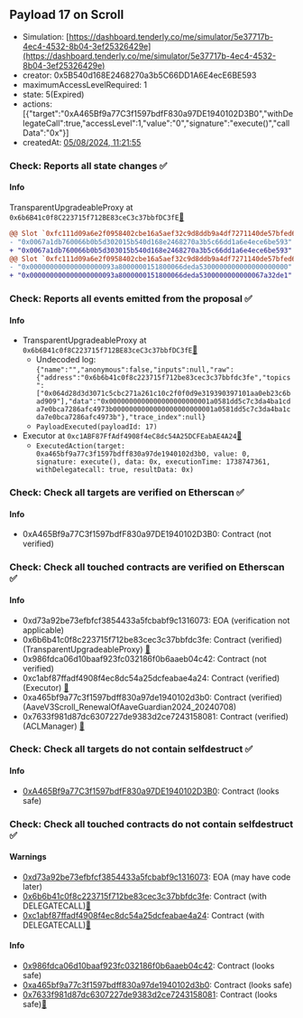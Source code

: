 ## Payload 17 on Scroll

- Simulation: [https://dashboard.tenderly.co/me/simulator/5e37717b-4ec4-4532-8b04-3ef25326429e](https://dashboard.tenderly.co/me/simulator/5e37717b-4ec4-4532-8b04-3ef25326429e)
- creator: 0x5B540d168E2468270a3b5C66DD1A6E4ecE6BE593
- maximumAccessLevelRequired: 1
- state: 5(Expired)
- actions: [{"target":"0xA465Bf9a77C3f1597bdfF830a97DE1940102D3B0","withDelegateCall":true,"accessLevel":1,"value":"0","signature":"execute()","callData":"0x"}]
- createdAt: [05/08/2024, 11:21:55](https://scrollscan.com/tx/0x6a18d5fef9bc8d8169977b40ca835523a2b26104a32851e202a2e78399d1641d)

### Check: Reports all state changes :white_check_mark:

#### Info


TransparentUpgradeableProxy at `0x6b6B41c0f8C223715f712BE83ceC3c37bbfDC3fE`[:ghost:](https://github.com/bgd-labs/aave-address-book "GovernanceV3Scroll.PAYLOADS_CONTROLLER")
```diff
@@ Slot `0xfc111d09a6e2f0958402cbe16a5aef32c9d8ddb9a4df7271140de57bfed6525a` @@
- "0x0067a1db760066b0b5d302015b540d168e2468270a3b5c66dd1a6e4ece6be593"
+ "0x0067a1db760066b0b5d303015b540d168e2468270a3b5c66dd1a6e4ece6be593"
@@ Slot `0xfc111d09a6e2f0958402cbe16a5aef32c9d8ddb9a4df7271140de57bfed6525b` @@
- "0x000000000000000000093a8000000151800066deda5300000000000000000000"
+ "0x000000000000000000093a8000000151800066deda5300000000000067a32de1"
```


### Check: Reports all events emitted from the proposal :white_check_mark:

#### Info

- TransparentUpgradeableProxy at `0x6b6B41c0f8C223715f712BE83ceC3c37bbfDC3fE`[:ghost:](https://github.com/bgd-labs/aave-address-book "GovernanceV3Scroll.PAYLOADS_CONTROLLER")
  - Undecoded log: `{"name":"","anonymous":false,"inputs":null,"raw":{"address":"0x6b6b41c0f8c223715f712be83cec3c37bbfdc3fe","topics":["0x064d28d3d3071c5cbc271a261c10c2f0f0d9e319390397101aa0eb23c6bad909"],"data":"0x0000000000000000000000001a0581dd5c7c3da4ba1cda7e0bca7286afc4973b0000000000000000000000001a0581dd5c7c3da4ba1cda7e0bca7286afc4973b"},"trace_index":null}`
  - `PayloadExecuted(payloadId: 17)`
- Executor at `0xc1ABF87FfAdf4908f4eC8dc54A25DCFEabAE4A24`[:ghost:](https://github.com/bgd-labs/aave-address-book "AaveV3Scroll.ACL_ADMIN, GovernanceV3Scroll.EXECUTOR_LVL_1")
  - `ExecutedAction(target: 0xa465bf9a77c3f1597bdff830a97de1940102d3b0, value: 0, signature: execute(), data: 0x, executionTime: 1738747361, withDelegatecall: true, resultData: 0x)`

### Check: Check all targets are verified on Etherscan :white_check_mark:

#### Info

- 0xA465Bf9a77C3f1597bdfF830a97DE1940102D3B0: Contract (not verified) 

### Check: Check all touched contracts are verified on Etherscan :white_check_mark:

#### Info

- 0xd73a92be73efbfcf3854433a5fcbabf9c1316073: EOA (verification not applicable)
- 0x6b6b41c0f8c223715f712be83cec3c37bbfdc3fe: Contract (verified) (TransparentUpgradeableProxy) [:ghost:](https://github.com/bgd-labs/aave-address-book "GovernanceV3Scroll.PAYLOADS_CONTROLLER")
- 0x986fdca06d10baaf923fc032186f0b6aaeb04c42: Contract (not verified) 
- 0xc1abf87ffadf4908f4ec8dc54a25dcfeabae4a24: Contract (verified) (Executor) [:ghost:](https://github.com/bgd-labs/aave-address-book "AaveV3Scroll.ACL_ADMIN, GovernanceV3Scroll.EXECUTOR_LVL_1")
- 0xa465bf9a77c3f1597bdff830a97de1940102d3b0: Contract (verified) (AaveV3Scroll_RenewalOfAaveGuardian2024_20240708) 
- 0x7633f981d87dc6307227de9383d2ce7243158081: Contract (verified) (ACLManager) [:ghost:](https://github.com/bgd-labs/aave-address-book "AaveV3Scroll.ACL_MANAGER")

### Check: Check all targets do not contain selfdestruct :white_check_mark:

#### Info

- [0xA465Bf9a77C3f1597bdfF830a97DE1940102D3B0](https://scrollscan.com/address/0xA465Bf9a77C3f1597bdfF830a97DE1940102D3B0): Contract (looks safe)

### Check: Check all touched contracts do not contain selfdestruct :white_check_mark:

#### Warnings

- [0xd73a92be73efbfcf3854433a5fcbabf9c1316073](https://scrollscan.com/address/0xd73a92be73efbfcf3854433a5fcbabf9c1316073): EOA (may have code later)
- [0x6b6b41c0f8c223715f712be83cec3c37bbfdc3fe](https://scrollscan.com/address/0x6b6b41c0f8c223715f712be83cec3c37bbfdc3fe): Contract (with DELEGATECALL)[:ghost:](https://github.com/bgd-labs/aave-address-book "GovernanceV3Scroll.PAYLOADS_CONTROLLER")
- [0xc1abf87ffadf4908f4ec8dc54a25dcfeabae4a24](https://scrollscan.com/address/0xc1abf87ffadf4908f4ec8dc54a25dcfeabae4a24): Contract (with DELEGATECALL)[:ghost:](https://github.com/bgd-labs/aave-address-book "AaveV3Scroll.ACL_ADMIN, GovernanceV3Scroll.EXECUTOR_LVL_1")

#### Info

- [0x986fdca06d10baaf923fc032186f0b6aaeb04c42](https://scrollscan.com/address/0x986fdca06d10baaf923fc032186f0b6aaeb04c42): Contract (looks safe)
- [0xa465bf9a77c3f1597bdff830a97de1940102d3b0](https://scrollscan.com/address/0xa465bf9a77c3f1597bdff830a97de1940102d3b0): Contract (looks safe)
- [0x7633f981d87dc6307227de9383d2ce7243158081](https://scrollscan.com/address/0x7633f981d87dc6307227de9383d2ce7243158081): Contract (looks safe)[:ghost:](https://github.com/bgd-labs/aave-address-book "AaveV3Scroll.ACL_MANAGER")

